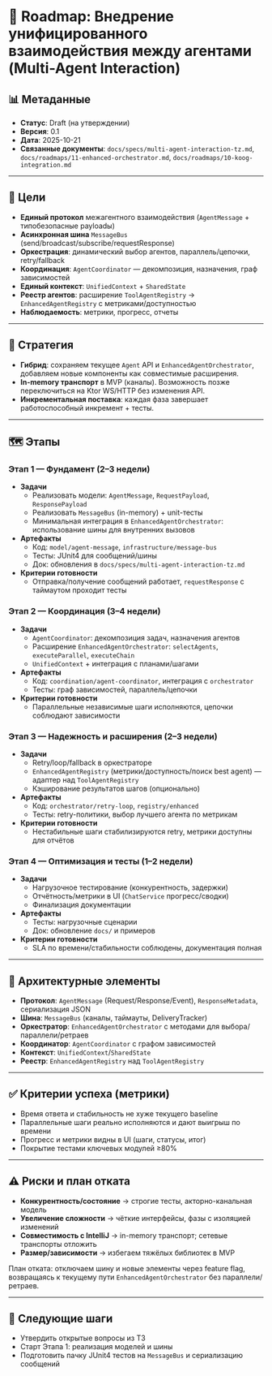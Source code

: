 # 📍 Roadmap: Внедрение унифицированного взаимодействия между агентами (Multi-Agent Interaction)

## 📊 Метаданные
- **Статус**: Draft (на утверждении)
- **Версия**: 0.1
- **Дата**: 2025-10-21
- **Связанные документы**: `docs/specs/multi-agent-interaction-tz.md`, `docs/roadmaps/11-enhanced-orchestrator.md`, `docs/roadmaps/10-koog-integration.md`

---

## 🎯 Цели
- **Единый протокол** межагентного взаимодействия (`AgentMessage` + типобезопасные payloadы)
- **Асинхронная шина** `MessageBus` (send/broadcast/subscribe/requestResponse)
- **Оркестрация**: динамический выбор агентов, параллель/цепочки, retry/fallback
- **Координация**: `AgentCoordinator` — декомпозиция, назначения, граф зависимостей
- **Единый контекст**: `UnifiedContext` + `SharedState`
- **Реестр агентов**: расширение `ToolAgentRegistry` → `EnhancedAgentRegistry` с метриками/доступностью
- **Наблюдаемость**: метрики, прогресс, отчеты

---

## 🧭 Стратегия
- **Гибрид**: сохраняем текущее `Agent` API и `EnhancedAgentOrchestrator`, добавляем новые компоненты как совместимые расширения.
- **In-memory транспорт** в MVP (каналы). Возможность позже переключиться на Ktor WS/HTTP без изменения API.
- **Инкрементальная поставка**: каждая фаза завершает работоспособный инкремент + тесты.

---

## 🗺️ Этапы

### Этап 1 — Фундамент (2–3 недели)
- **Задачи**
  - Реализовать модели: `AgentMessage`, `RequestPayload`, `ResponsePayload`
  - Реализовать `MessageBus` (in-memory) + unit-тесты
  - Минимальная интеграция в `EnhancedAgentOrchestrator`: использование шины для внутренних вызовов
- **Артефакты**
  - Код: `model/agent-message`, `infrastructure/message-bus`
  - Тесты: JUnit4 для сообщений/шины
  - Док: обновления в `docs/specs/multi-agent-interaction-tz.md`
- **Критерии готовности**
  - Отправка/получение сообщений работает, `requestResponse` с таймаутом проходит тесты

### Этап 2 — Координация (3–4 недели)
- **Задачи**
  - `AgentCoordinator`: декомпозиция задач, назначения агентов
  - Расширение `EnhancedAgentOrchestrator`: `selectAgents`, `executeParallel`, `executeChain`
  - `UnifiedContext` + интеграция с планами/шагами
- **Артефакты**
  - Код: `coordination/agent-coordinator`, интеграция с `orchestrator`
  - Тесты: граф зависимостей, параллель/цепочки
- **Критерии готовности**
  - Параллельные независимые шаги исполняются, цепочки соблюдают зависимости

### Этап 3 — Надежность и расширения (2–3 недели)
- **Задачи**
  - Retry/loop/fallback в оркестраторе
  - `EnhancedAgentRegistry` (метрики/доступность/поиск best agent) — адаптер над `ToolAgentRegistry`
  - Кэширование результатов шагов (опционально)
- **Артефакты**
  - Код: `orchestrator/retry-loop`, `registry/enhanced`
  - Тесты: retry-политики, выбор лучшего агента по метрикам
- **Критерии готовности**
  - Нестабильные шаги стабилизируются retry, метрики доступны для отчётов

### Этап 4 — Оптимизация и тесты (1–2 недели)
- **Задачи**
  - Нагрузочное тестирование (конкурентность, задержки)
  - Отчётность/метрики в UI (`ChatService` прогресс/сводки)
  - Финализация документации
- **Артефакты**
  - Тесты: нагрузочные сценарии
  - Док: обновление `docs/` и примеров
- **Критерии готовности**
  - SLA по времени/стабильности соблюдены, документация полная

---

## 🧩 Архитектурные элементы
- **Протокол**: `AgentMessage` (Request/Response/Event), `ResponseMetadata`, сериализация JSON
- **Шина**: `MessageBus` (каналы, таймауты, DeliveryTracker)
- **Оркестратор**: `EnhancedAgentOrchestrator` с методами для выбора/параллели/ретраев
- **Координатор**: `AgentCoordinator` с графом зависимостей
- **Контекст**: `UnifiedContext`/`SharedState`
- **Реестр**: `EnhancedAgentRegistry` над `ToolAgentRegistry`

---

## ✅ Критерии успеха (метрики)
- Время ответа и стабильность не хуже текущего baseline
- Параллельные шаги реально исполняются и дают выигрыш по времени
- Прогресс и метрики видны в UI (шаги, статусы, итог)
- Покрытие тестами ключевых модулей ≥80%

---

## ⚠️ Риски и план отката
- **Конкурентность/состояние** → строгие тесты, акторно-канальная модель
- **Увеличение сложности** → чёткие интерфейсы, фазы с изоляцией изменений
- **Совместимость с IntelliJ** → in-memory транспорт; сетевые транспорты отложить
- **Размер/зависимости** → избегаем тяжёлых библиотек в MVP

План отката: отключаем шину и новые элементы через feature flag, возвращаясь к текущему пути `EnhancedAgentOrchestrator` без параллели/ретраев.

---

## 📌 Следующие шаги
- Утвердить открытые вопросы из ТЗ
- Старт Этапа 1: реализация моделей и шины
- Подготовить пачку JUnit4 тестов на `MessageBus` и сериализацию сообщений
